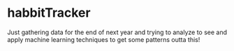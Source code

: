 # habbitTracker
Just gathering data for the end of next year and trying to analyze to see and apply machine learning techniques to get some patterns outta this!
